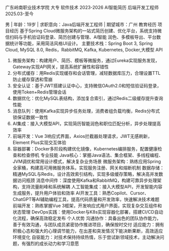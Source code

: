 广东岭南职业技术学院 大专 软件技术 2023-2026
AI智能简历 后端开发工程师 2025.03-至今

男 | 年龄：19岁 |
求职意向：Java后端开发工程师 | 期望城市：广州
教育经历
项目经历
基于Spring Cloud微服务架构的一站式简历创建、优化平台，系统支持微信扫码与手机验证码登录、简历创建与管理、AI智能
润色、多模板导出、平台数据统计等功能，采用简洁风格UI设计。
主要技术栈：Spring Boot 3, Spring Cloud, MySQL 8.0, Redis，RabbitMQ, Kafka, Kubernetes, Docker,大模型 API
1. 微服务架构：构建用户、简历、模板等微服务，通过Eureka实现服务发现，Gateway实现API网关，提高系统扩展性和容错性
2. 分布式缓存：用Redis实现缓存和会话管理，减轻数据库压力，合理设置TTL防止缓存穿透和雪崩
3. 安全认证：基于JWT搭建认证中心，支持微信OAuth2.0和短信验证码登录，使用Token+Redis管理会话
4. 数据优化：优化MySQL表结构，添加复合索引，通过Redis二级缓存提升查询性能
5. 消息队列：使用Kafka实现异步任务处理，消费者组负载均衡，Redis分布式锁保证数据一致性
6. AI集成：接入大模型API，实现简历智能润色和职位匹配分析，异步处理提高效率
7. 前端开发：Vue 3响应式界面，Axios拦截器处理请求，JWT无感刷新，Element Plus实现交互体验
8. 容器部署：Docker多阶段构建优化镜像，Kubernetes编排服务，配置健康检查和检查停机
专业技能
Java核心：掌握Java语法、集合框架、多线程编程、JVM调优和常用设计模式，解决复杂业务场景
微服务架构：熟练应用Spring全家桶，构建高可用微服务体系，实现服务注册、网关和熔断机制
数据存储：精通MySQL与Redis，设计高效索引结构，实现多级缓存策略，解决高并发数据访问瓶颈
消息中间件：深度使用Kafka和RabbitMQ，构建可靠异步处理架构，支持流量削峰和系统解耦
人工智能集成：接入大模型API，开发智能内容生成服务，提升用户体验和效率
AI开发工具：熟悉Copilot、Cursor、ChatGPT等AI辅助编程工具，提高代码质量和开发效率，快速解决技术难题
前端开发：熟练掌握Vue 3框架，开发响应式用户界面，实现复杂交互组件和状态管理
DevOps实践：使用Docker与K8s实现容器化部署，搭建CI/CD自动化流程，确保高效稳定发布
个人优势
沟通协作：具备出色的团队协作能力，善于有效沟通，与团队成员紧密协作推进项目，确保按时交付
适应能力：拥有积极心态和强大的心理调节能力，在出差和突发情况下能决断果断，高效适应环境变化
自驱能力：对技术保持持续热情，乐于尝试新领域技术，主动解决问题，有强烈的成长动力和学习意愿